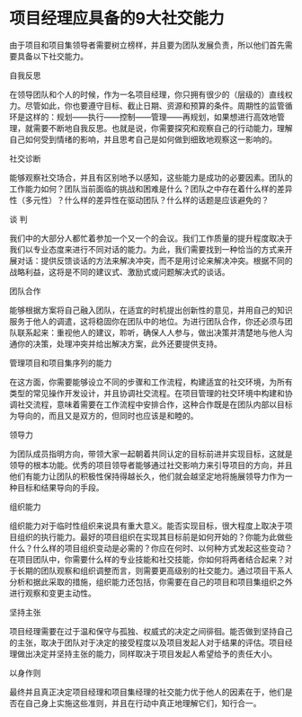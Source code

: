 # 项目经理应具备的9大社交能力

由于项目和项目集领导者需要树立榜样，并且要为团队发展负责，所以他们首先需要具备以下社交能力。

 自我反思

在领导团队和个人的时候，作为一名项目经理，你只拥有很少的（层级的）直线权力。尽管如此，你也要遵守目标、截止日期、资源和预算的条件。周期性的监管循环是这样的：规划——执行——控制——管理——再规划，如果想进行高效地管理，就需要不断地自我反思。也就是说，你需要探究和观察自己的行动能力，理解自己如何受到情绪的影响，并且思考自己是如何做到细致地观察这一影响的。


  社交诊断

能够观察社交场合，并且有区别地予以感知，这些能力是成功的必要因素。团队的工作能力如何？团队当前面临的挑战和困难是什么？团队之中存在着什么样的差异性（多元性）？什么样的差异性在驱动团队？什么样的话题是应该避免的？


  谈 判

我们中的大部分人都忙着参加一个又一个的会议。我们工作质量的提升程度取决于我们以专业态度来进行不同对话的能力。为此，我们需要找到一种恰当的方式来开展对话：提供反馈谈话的方法来解决冲突，而不是用讨论来解决冲突。根据不同的战略利益，这将是不同的建议式、激励式或问题解决式的谈话。



团队合作

能够根据方案将自己融入团队，在适宜的时机提出创新性的意见，并用自己的知识服务于他人的调遣，这将稳固你在团队中的地位。为进行团队合作，你还必须与团队联系起来：重视他人的建议，聆听，确保人人参与，做出决策并清楚地与他人沟通你的决策，处理冲突并给出解决方案，此外还要提供支持。


  管理项目和项目集序列的能力

在这方面，你需要能够设立不同的步骤和工作流程，构建适宜的社交环境，为所有类型的常见操作开发设计，并且协调社交流程。在项目管理的社交环境中构建和协调社交流程，意味着需要在工作流程中安排合作，这种合作既是在团队内部以目标为导向的，而且又是双方的，但同时也应该是和睦的。


  领导力

为团队成员指明方向，带领大家一起朝着共同认定的目标前进并实现目标，这就是领导的根本功能。优秀的项目领导者能够通过社交影响力来引导项目的方向，并且他们有能力让团队的积极性保持得越长久，他们就会越坚定地将施展领导力作为一种目标和结果导向的手段。


  组织能力

组织能力对于临时性组织来说具有重大意义。能否实现目标，很大程度上取决于项目组织的执行能力。最好的项目组织在实现其目标前是如何开始的？你能为此做些什么？什么样的项目组织变动是必需的？你应在何时、以何种方式发起这些变动？在项目团队中，你需要什么样的专业技能和社交技能，你如何将两者结合起来？对于长期的团队观察和组织调整而言，则需要更高级别的社交能力。通过项目干系人分析和据此采取的措施，组织能力还包括，你需要在自己的项目和项目集组织之外进行观察和变更主动性。


  坚持主张

项目经理需要在过于温和保守与孤独、权威式的决定之间徘徊。能否做到坚持自己的主张，取决于团队对于决定的接受程度以及项目发起人对于结果的评估。项目经理做出决定并坚持主张的能力，同样取决于项目发起人希望给予的责任大小。


  以身作则

最终并且真正决定项目经理和项目集经理的社交能力优于他人的因素在于，他们是否在自己身上实施这些准则，并且在行动中真正地理解它们，知行合一。